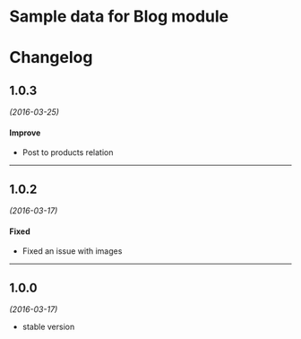 # Sample data for Blog module

# Changelog



## 1.0.3
*(2016-03-25)*

#### Improve
* Post to products relation

---

## 1.0.2
*(2016-03-17)*

#### Fixed
* Fixed an issue with images

---

## 1.0.0
*(2016-03-17)* 

* stable version